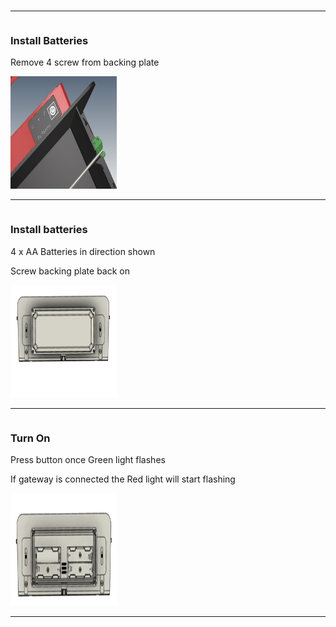 <!-- Barcode Scanner Widget Help Markdown -->
<link rel="stylesheet" type="text/css" media="all" href="/help/markdown_styles.css"/>
<br>

 
___
<div class="column-container">
<div class="column row-container" style="width:250%">

### Install Batteries

Remove 4 screw from backing plate
</div>

<div class="column row-container">
<img src="/widgets/images/Picture4.jpg" style="width:170px; height:180px;">
</div>
</div>

___



<div class="column-container">
<div class="column row-container" style="width:250%">

### Install batteries 
4 x AA Batteries in direction shown

Screw backing plate back on

</div>

<div class="column row-container">
<img src="/widgets/images/Picture2.png" style="width:170px; height:180px;">
</div>
</div>

___



<div class="column-container">
<div class="column row-container" style="width:250%">

### Turn On

Press button once
Green light flashes

If gateway is connected the Red light will start flashing

</div>

<div class="column row-container">
<img src="/widgets/images/Picture3.png" style="width:170px; height:180px;">
</div>
</div>

___

  



</div>

 
